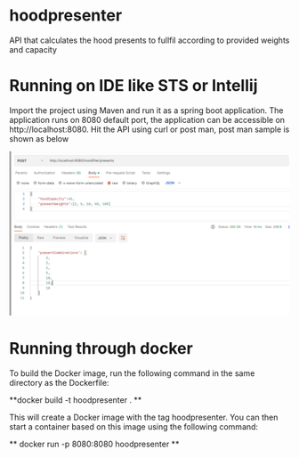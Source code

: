 # hoodpresenter
API that calculates the hood presents to fullfil according to provided weights and capacity

# Running on IDE like STS or Intellij
Import the project using Maven and run it as a spring boot application.
The application runs on 8080 default port, the application can be accessible on http://localhost:8080.
Hit the API using curl or post man, post man sample is shown as below

![alt text](https://github.com/nunnavinay/hoodpresenter/blob/main/src/docs/ResponseScreenShots/Response.PNG?raw=true)


# Running through docker
To build the Docker image, run the following command in the same directory as the Dockerfile:

**docker build -t hoodpresenter . **

This will create a Docker image with the tag hoodpresenter. You can then start a container based on this image using the following command:

** docker run -p 8080:8080 hoodpresenter **

